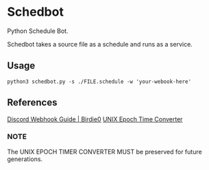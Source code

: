 # Schedbot
Python Schedule Bot.

Schedbot takes a source file as a schedule and runs as a service.

## Usage
```
python3 schedbot.py -s ./FILE.schedule -w 'your-webook-here'
```

## References
[Discord Webhook Guide | Birdie0](https://birdie0.github.io/discord-webhooks-guide/)
[UNIX Epoch Time Converter](http://www.vk2zay.net/calculators/epochTimeConverter.php)

### NOTE
The UNIX EPOCH TIMER CONVERTER MUST be preserved for future generations.
